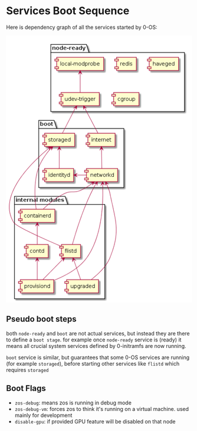 # Services Boot Sequence

Here is dependency graph of all the services started by 0-OS:

![boot sequence](../assets/boot_sequence.png)

## Pseudo boot steps

both `node-ready` and `boot` are not actual services, but instead they are there to define a `boot stage`. for example once `node-ready` service is (ready) it means all crucial system services defined by 0-initramfs are now running.

`boot` service is similar, but guarantees that some 0-OS services are running (for example `storaged`), before starting other services like `flistd` which requires `storaged`

## Boot Flags

- `zos-debug`: means zos is running in debug mode
- `zos-debug-vm`: forces zos to think it's running on a virtual machine. used mainly for development
- `disable-gpu`: if provided GPU feature will be disabled on that node
